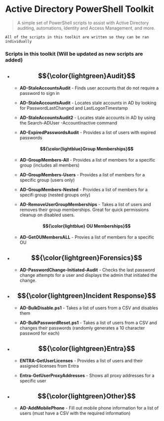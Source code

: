 
# Active Directory PowerShell Toolkit

> A simple set of PowerShell scripts to assist with Active Directory auditing, automations, Identity and Access Management, and more. 


`All of the scripts in this toolkit are written so they can be ran individually`


### Scripts in this toolkit (Will be updated as new scripts are added)


* ## $${\color{lightgreen}Audit}$$

    - **AD-StaleAccountsAudit** - Finds user accounts that do not require a password to sign in 

    - **AD-StaleAccountsAudit** - Locates stale accounts in AD by looking for PasswordLastChanged and LastLogonTimestamp

    - **AD-StaleAccountsAudit2** - Locates stale accounts in AD by using the Search-ADUser -AccountInactive command 

    - **AD-ExpiredPasswordsAudit** - Provides a list of users with expired passwords 

    #### $${\color{lightblue}Group Memberships}$$ 

    - **AD-GroupMembers-All** - Provides a list of members for a specific group (includes all members)

    - **AD-GroupMembers-Users** - Provides a list of members for a specific group (users only)

    - **AD-GroupMembers-Nested** - Provides a list of members for a specifi group (nested groups only)

    - **AD-RemoveUserGroupMemberships** - Takes a list of users and removes their group memberships. Great for quick permissions cleanup on disabled users. 


    #### $${\color{lightblue} OU Memberships}$$

    - **AD-GetOUMembersALL** - Provies a list of members for a specific OU 


* ## $${\color{lightgreen}Forensics}$$

   - **AD-PasswordChange-Initiated-Audit** - Checks the last password change attempts for a user and displays the admin that initiated the change. 


* ## $${\color{lightgreen}Incident Response}$$

    - **AD-BulkDisable.ps1** - Takes a list of users from a CSV and disables them 

    - **AD-BulkPasswordReset.ps1** - Takes a list of users from a CSV and changes their passwords (randomly generates a 10 character password for each)
   

* ## $${\color{lightgreen}Entra}$$

    - **ENTRA-GetUserLicenses** - Provides a list of users and their assigned licenses from Entra 

    - **Entra-GetUserProxyAddresses** - Shows all proxy addresses for a specific user 


* ## $${\color{lightgreen}Other}$$

    - **AD-AddMobilePhone** - Fill out mobile phone information for a list of users (must have a CSV with the required information) 


